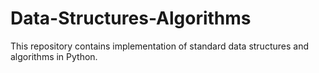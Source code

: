 # Data-Structures-Algorithms
This repository contains implementation of standard data structures and algorithms in Python.
